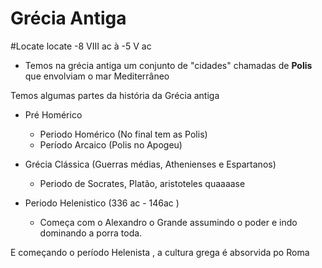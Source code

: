 # Grécia Antiga
#Locate locate
-8 VIII ac à -5 V ac

* Temos na grécia antiga um conjunto de "cidades" chamadas de **Polis** que envolviam o mar Mediterrâneo

Temos algumas partes da história da Grécia antiga

* Pré Homérico
	* Periodo Homérico (No final tem as Polis)
	* Período Arcaico (Polis no Apogeu)
 
* Grécia Clássica (Guerras médias, Athenienses e Espartanos)
	* Periodo de Socrates, Platão, aristoteles quaaaase 
* Periodo Helenistico (336 ac - 146ac ) 
	* Começa com o Alexandro o Grande assumindo o poder e indo dominando a porra toda.

E começando o período Helenista , a cultura grega é absorvida po Roma
